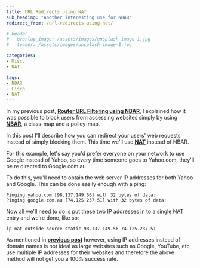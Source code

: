```yaml
---
title: URL Redirects using NAT
sub_heading: "Another interesting use for NBAR"
redirect_from: /url-redirects-using-nat/

# header:
#   overlay_image: /assets/images/unsplash-image-1.jpg
#   teaser: /assets/images/unsplash-image-1.jpg

categories:
- Misc.
- NAT

tags:
- NBAR
- Cisco
- NAT
---
```

In my previous post, [**Router URL Filtering using NBAR**](/router-url-filtering-using-nbar/ "Router URL Filtering using NBAR"), I explained how it was possible to block users from accessing websites simply by using [**NBAR**](/tags/#nbar), a class-map and a policy-map.

In this post I'll describe how you can redirect your users' web requests instead of simply blocking them. This time we'll use [**NAT**](/tags/#NAT) instead of NBAR.

For this example, let's say you'd prefer everyone on your network to use Google instead of Yahoo, so every time someone goes to Yahoo.com, they'll be re directed to Google.com.au

To do this, you'll need to obtain the web server IP addresses for both Yahoo and Google. This can be done easily enough with a ping:

```
Pinging yahoo.com [98.137.149.56] with 32 bytes of data:
Pinging google.com.au [74.125.237.51] with 32 bytes of data:
```

Now all we'll need to do is put these two IP addresses in to a single NAT entry and we're done, like so:

```
ip nat outside source static 98.137.149.56 74.125.237.51
```

As mentioned in **[previous post](/router-url-filtering-using-nbar/ "Router URL Filtering using NBAR")** however, using IP addresses instead of domain names is not ideal as large websites such as Google, YouTube, etc, use multiple IP addresses for their websites and therefore the above method will not get you a 100% success rate.